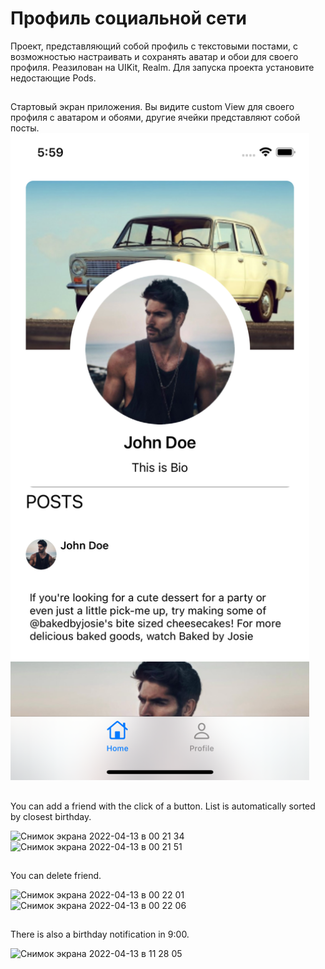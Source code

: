 # Профиль социальной сети

Проект, представляющий собой профиль с текстовыми постами, с возможностью настраивать и сохранять аватар и обои для своего профиля.
Реазилован на UIKit, Realm.
Для запуска проекта установите недостающие Pods.

##

Стартовый экран приложения. Вы видите custom View для своего профиля с аватаром и обоями, другие ячейки представляют собой посты.
<img width="478" alt="1" src="https://github.com/Serzherio/TestProject/blob/master/Screens/1.png">

##

You can add a friend with the click of a button. List is automatically sorted by closest birthday.

<img width="300" alt="Снимок экрана 2022-04-13 в 00 21 34" src="https://user-images.githubusercontent.com/61449853/163134925-e53e38fe-4a5f-4615-a781-ffb00d6a0aab.png"><img width="300" alt="Снимок экрана 2022-04-13 в 00 21 51" src="https://user-images.githubusercontent.com/61449853/163134962-eaefe6d2-ac65-47bb-87f1-c596969d6242.png">

##

You can delete friend.

<img width="300" alt="Снимок экрана 2022-04-13 в 00 22 01" src="https://user-images.githubusercontent.com/61449853/163134976-f43d3fc4-7dd1-4d27-91f3-16fe6df835fb.png"><img width="300" alt="Снимок экрана 2022-04-13 в 00 22 06" src="https://user-images.githubusercontent.com/61449853/163137670-8424c2a7-62ba-4a07-a82b-057600f564f7.png">

##

There is also a birthday notification in 9:00.

<img width="299" alt="Снимок экрана 2022-04-13 в 11 28 05" src="https://user-images.githubusercontent.com/61449853/163135000-8bad8c36-170b-4c3a-a5fe-b4a4c1d20d95.png">
